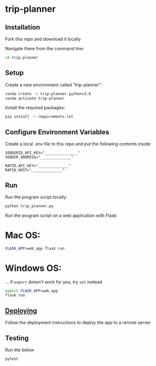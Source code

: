 # trip-planner

## Installation

Fork this repo and download it locally

Navigate there from the command line:

```sh
cd trip_planner
```


## Setup

Create a new environment called "trip-planner":

```sh
conda create -n trip-planner python=3.8
conda activate trip-planner
```

Install the required packages:

```sh
pip install -r requirements.txt
```

## Configure Environment Variables

Create a local .env file to this repo and put the following contents inside:

```
SENDGRID_API_KEY="_______________"
SENDER_ADDRESS="______________"

RAPID_API_KEY="______________"
RAPID_HOST="______________"
```

## Run

Run the program script locally:

```py
python trip_planner.py
```
Run the program script on a web application with Flask:

# Mac OS:

```sh
FLASK_APP=web_app flask run
```

# Windows OS:
... if `export` doesn't work for you, try `set` instead

```sh
export FLASK_APP=web_app
flask run
```

## [Deploying](/DEPLOYING.md)

Follow the deployment instructions to deploy the app to a remote server

## Testing

Run the below

```
pytest
```